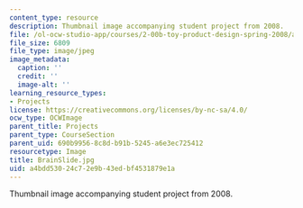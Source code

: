 ```yaml
---
content_type: resource
description: Thumbnail image accompanying student project from 2008.
file: /ol-ocw-studio-app/courses/2-00b-toy-product-design-spring-2008/a4bdd53024c72e9b43edbf4531879e1a_BrainSlide.jpg
file_size: 6809
file_type: image/jpeg
image_metadata:
  caption: ''
  credit: ''
  image-alt: ''
learning_resource_types:
- Projects
license: https://creativecommons.org/licenses/by-nc-sa/4.0/
ocw_type: OCWImage
parent_title: Projects
parent_type: CourseSection
parent_uid: 690b9956-8c8d-b91b-5245-a6e3ec725412
resourcetype: Image
title: BrainSlide.jpg
uid: a4bdd530-24c7-2e9b-43ed-bf4531879e1a
---
```

Thumbnail image accompanying student project from 2008.